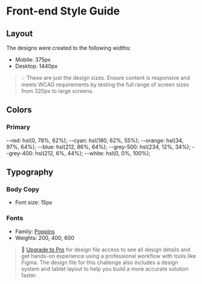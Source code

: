 # Front-end Style Guide

## Layout

The designs were created to the following widths:

- Mobile: 375px
- Desktop: 1440px

> 💡 These are just the design sizes. Ensure content is responsive and meets WCAG requirements by testing the full range of screen sizes from 320px to large screens.

## Colors

### Primary

--red: hsl(0, 78%, 62%);
--cyan: hsl(180, 62%, 55%);
--orange: hsl(34, 97%, 64%);
--blue: hsl(212, 86%, 64%);
--grey-500: hsl(234, 12%, 34%);
--grey-400: hsl(212, 6%, 44%);
--white: hsl(0, 0%, 100%);

## Typography

### Body Copy

- Font size: 15px

### Fonts

- Family: [Poppins](https://fonts.google.com/specimen/Poppins)
- Weights: 200, 400, 600

> 💎 [Upgrade to Pro](https://www.frontendmentor.io/pro?ref=style-guide) for design file access to see all design details and get hands-on experience using a professional workflow with tools like Figma. The design file for this challenge also includes a design system and tablet layout to help you build a more accurate solution faster.
